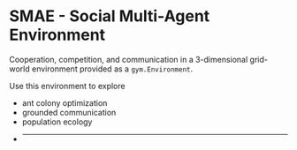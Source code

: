 # SMAE - Social Multi-Agent Environment

Cooperation, competition, and communication in a 3-dimensional grid-world environment provided as a `gym.Environment`.

Use this environment to explore
- ant colony optimization
- grounded communication
- population ecology
- __________